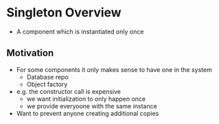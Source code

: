 # Singleton Overview

- A component which is instantiated only once

## Motivation
- For some components it only makes sense to have one in the system
  - Database repo
  - Object factory
- e.g. the constructor call is expensive
  - we want initialization to only happen once
  - we provide everyoone with the same instance
- Want to prevent anyone creating additional copies
